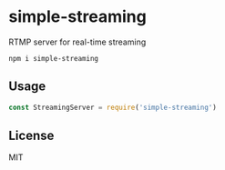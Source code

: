 # simple-streaming

RTMP server for real-time streaming

```
npm i simple-streaming
```

## Usage

```js
const StreamingServer = require('simple-streaming')
```

## License

MIT
